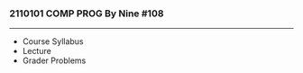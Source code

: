 ### 2110101 COMP PROG By Nine #108
----------------------------------
- Course Syllabus
- Lecture
- Grader Problems
